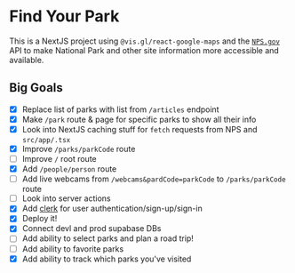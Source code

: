# Find Your Park

This is a NextJS project using `@vis.gl/react-google-maps` and the [`NPS.gov`](https://www.nps.gov/subjects/developer/api-documentation.htm#/thingstodo/getThingstodo) API to make National Park and other site information more accessible and available.

## Big Goals

- [x] Replace list of parks with list from `/articles` endpoint
- [x] Make `/park` route & page for specific parks to show all their info
- [x] Look into NextJS caching stuff for `fetch` requests from NPS and `src/app/.tsx`
- [x] Improve `/parks/parkCode` route
- [ ] Improve `/` root route
- [x] Add `/people/person` route
- [ ] Add live webcams from `/webcams&pardCode=parkCode` to `/parks/parkCode` route
- [ ] Look into server actions
- [x] Add [clerk](https://clerk.com/docs/quickstarts/nextjs) for user authentication/sign-up/sign-in
- [x] Deploy it!
- [x] Connect devl and prod supabase DBs
- [ ] Add ability to select parks and plan a road trip!
- [ ] Add ability to favorite parks
- [x] Add ability to track which parks you've visited
